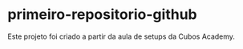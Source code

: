# primeiro-repositorio-github

Este projeto foi criado a partir da aula de setups da Cubos Academy.
